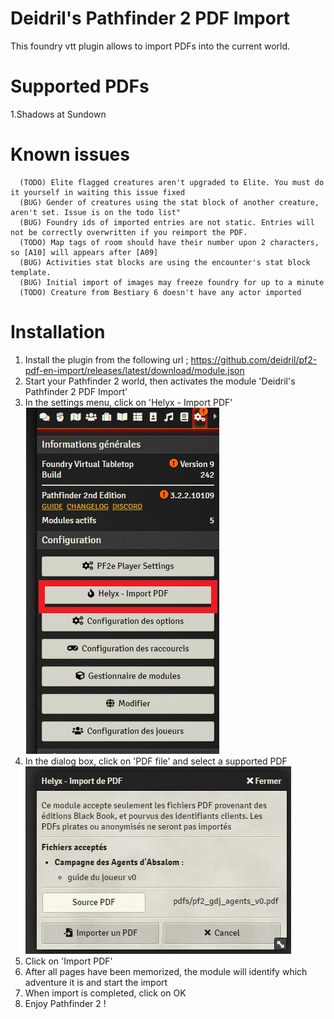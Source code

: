# Deidril's Pathfinder 2 PDF Import
This foundry vtt plugin allows to import PDFs into the current world. 

# Supported PDFs 
1.Shadows at Sundown

# Known issues
      (TODO) Elite flagged creatures aren't upgraded to Elite. You must do it yourself in waiting this issue fixed
      (BUG) Gender of creatures using the stat block of another creature, aren't set. Issue is on the todo list"
      (BUG) Foundry ids of imported entries are not static. Entries will not be correctly overwritten if you reimport the PDF.
      (TODO) Map tags of room should have their number upon 2 characters, so [A10] will appears after [A09]
      (BUG) Activities stat blocks are using the encounter's stat block template.
      (BUG) Initial import of images may freeze foundry for up to a minute
      (TODO) Creature from Bestiary 6 doesn't have any actor imported


# Installation
1. Install the plugin from the following url ; https://github.com/deidril/pf2-pdf-en-import/releases/latest/download/module.json
2. Start your Pathfinder 2 world, then activates the module 'Deidril's Pathfinder 2 PDF Import'
3. In the settings menu, click on 'Helyx - Import PDF'
![Settings](/img/click_helyx.png)
4. In the dialog box, click on 'PDF file' and select a supported PDF
![Dialog](/img/dialog.png)
5. Click on 'Import PDF' 
6. After all pages have been memorized, the module will identify which adventure it is and start the import
7. When import is completed, click on OK
8. Enjoy Pathfinder 2 !

